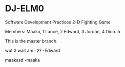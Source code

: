 # DJ-ELM0
Software Development Practices 
2-D Fighting Game

Members:
Maaka,  1
Lance,  2
Edward, 3
Jordan, 4
Dion.   5

This is the master branch.

wut 3 wait am i 2? -Edward

maakasd -maaka